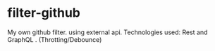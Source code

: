# filter-github
My own github filter. using external api. Technologies used: Rest and  GraphQL .  (Throtting/Debounce)
